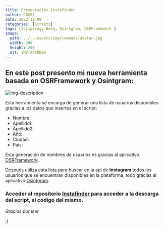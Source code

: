```yaml
---
title: Presentación Instafinder
author: C0C05
date: 2022-11-09
categories: [Scripts]
tags: [Scripting, Bash, Osintgram, OSRFramework ]
image:
  path: ../../assets/img/commons/avatar.jpg
  width: 200
  height: 200
  alt: INSTAFINDER
---
```


## En este post presento mi nueva herramienta basada en OSRFramework y Osintgram:


![img-description](../../assets/img/commons/instafinder.jpg)


Esta herramienta se encarga de generar una lista de usuarios disponibles gracias a los datos que insertes en el script:

 - Nombre: 
 - Apellido1:
 - Apellido2:
 - Año:
 - Ciudad:
 - País:

Esta generación de nombres de usuarios es gracias al aplicativo [OSRFramework](https://github.com/i3visio/osrframework).

Después utiliza esta lista para buscar en la api de **Instagram** todos los usuarios que se encuentran disponibles en la plataforma, todo gracias al aplicativo [Osintgram](https://github.com/Datalux/Osintgram).


### Acceder al repositorio [Instafinder](https://github.com/C0C05/Instafinder) para acceder a la descarga del script, al codigo del mismo. ### 






_Gracias por leer_

;)
